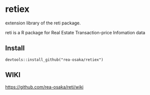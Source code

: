 # retiex
extension library of the reti package.

reti is a R package for Real Estate Transaction-price Infomation data

## Install
```
devtools::install_github("rea-osaka/retiex")
```

## WIKI
https://github.com/rea-osaka/reti/wiki
